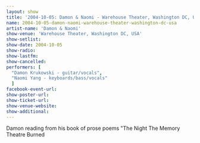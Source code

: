 ```yaml
---
layout: show
title: '2004-10-05: Damon & Naomi - Warehouse Theater, Washington DC, USA'
name: 2004-10-05-damon-naomi-warehouse-theater-washington-dc-usa
artist-name: 'Damon & Naomi'
show-venue: 'Warehouse Theater, Washington DC, USA'
show-setlist: 
show-date: 2004-10-05
show-radio: 
show-lastfm: 
show-cancelled: 
performers: [
  "Damon Krukowski - guitar/vocals",
  "Naomi Yang - keyboards/bass/vocals"
  ]
facebook-event-url: 
show-poster-url: 
show-ticket-url: 
show-venue-website: 
show-additional: 
---
```


Damon reading from his book of prose poems "The Night The Memory Theatre Burned